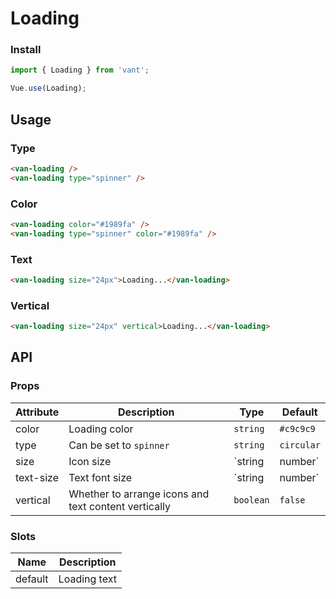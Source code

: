 # Loading

### Install

``` javascript
import { Loading } from 'vant';

Vue.use(Loading);
```

## Usage

### Type

```html
<van-loading />
<van-loading type="spinner" />
```

### Color

```html
<van-loading color="#1989fa" />
<van-loading type="spinner" color="#1989fa" />
```

### Text

```html
<van-loading size="24px">Loading...</van-loading>
```

### Vertical

```html
<van-loading size="24px" vertical>Loading...</van-loading>
```

## API

### Props

| Attribute | Description | Type | Default |
|------|------|------|------|
| color | Loading color | `string` | `#c9c9c9` |  |
| type | Can be set to `spinner` | `string` | `circular` |
| size | Icon size | `string | number` | `30px` |
| text-size | Text font size | `string | number` | `14px` |
| vertical | Whether to arrange icons and text content vertically | `boolean` | `false` |

### Slots

| Name | Description |
|------|------|
| default | Loading text |
